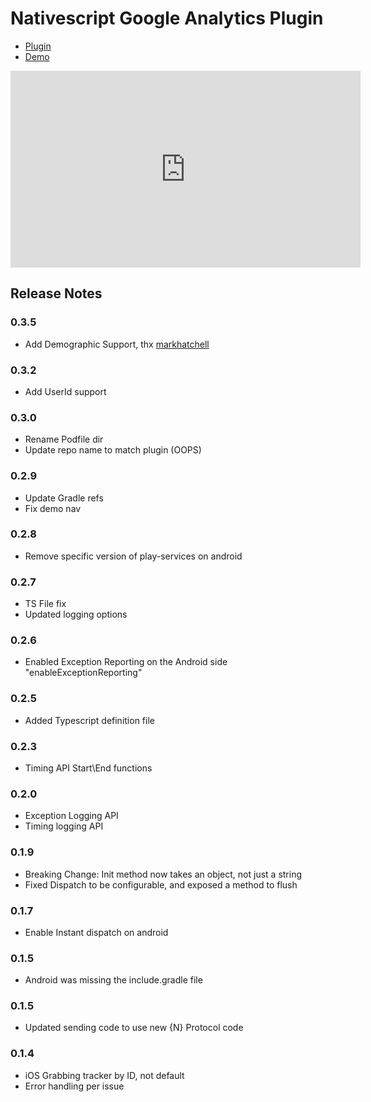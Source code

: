 # Nativescript Google Analytics Plugin #

* [Plugin](https://github.com/sitefinitysteve/nativescript-google-analytics/tree/master/plugin)
* [Demo](https://github.com/sitefinitysteve/nativescript-googlea-nalytics/tree/master/demo)

<iframe width="560" height="315" src="https://www.youtube.com/embed/5xIlbvT7j2g" frameborder="0" allowfullscreen></iframe>

## Release Notes ##
### 0.3.5 ###
* Add Demographic Support, thx [markhatchell](https://github.com/markhatchell)

### 0.3.2 ###
* Add UserId support

### 0.3.0 ###
* Rename Podfile dir
* Update repo name to match plugin (OOPS)

### 0.2.9 ###
* Update Gradle refs
* Fix demo nav

### 0.2.8 ###
* Remove specific version of play-services on android

### 0.2.7 ###
* TS File fix
* Updated logging options

### 0.2.6 ###
* Enabled Exception Reporting on the Android side "enableExceptionReporting"

### 0.2.5 ###
* Added Typescript definition file

### 0.2.3 ###
* Timing API Start\End functions

### 0.2.0 ###
* Exception Logging API
* Timing logging API

### 0.1.9 ###
* Breaking Change: Init method now takes an object, not just a string
* Fixed Dispatch to be configurable, and exposed a method to flush

### 0.1.7 ###
* Enable Instant dispatch on android

### 0.1.5 ###
* Android was missing the include.gradle file

### 0.1.5 ###
* Updated sending code to use new {N} Protocol code

### 0.1.4 ###
* iOS Grabbing tracker by ID, not default
* Error handling per issue